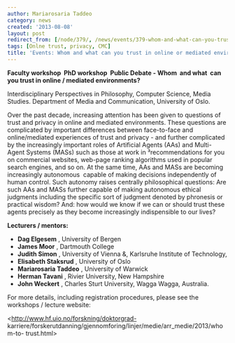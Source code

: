 ```yaml
---
author: Mariarosaria Taddeo
category: news
created: '2013-08-08'
layout: post
redirect_from: [/node/379/, /news/events/379-whom-and-what-can-you-trust-online-mediated-environments/]
tags: [Onlne trust, privacy, CMC]
title: 'Events: Whom and what can you trust in online or mediated environments?'
---
```

**Faculty workshop ­ PhD workshop ­ Public Debate - Whom ­ and what ­ can you
trust in online / mediated environments?**

Interdisciplinary Perspectives in Philosophy, Computer Science, Media Studies.
Department of Media and Communication, University of Oslo.

Over the past decade, increasing attention has been given to questions of
trust and privacy in online and mediated environments. These questions are
complicated by important differences between face-to-face and online/mediated
experiences of trust and privacy - and further complicated by the increasingly
important roles of Artificial Agents (AAs) and Multi-Agent Systems (MASs) such
as those at work in ³recommendations for you on commercial websites, web-page
ranking algorithms used in popular search engines, and so on. At the same
time, AAs and MASs are becoming increasingly autonomous ­ capable of making
decisions independently of human control. Such autonomy raises centrally
philosophical questions:  Are such AAs and MASs further capable of making
autonomous ethical judgments ­including the specific sort of judgment denoted
by phronesis or practical wisdom?  And: how would we know if we can or should
trust these agents ­precisely as they become increasingly indispensible to our
lives?

**Lecturers / mentors:**

  * **Dag Elgesem** , University of Bergen
  * **James Moor** , Dartmouth College
  * **Judith Simon** , University of Vienna &, Karlsruhe Institute of Technology,
  * **Elisabeth Staksrud** , University of Oslo
  * **Mariarosaria Taddeo** , University of Warwick
  * **Herman Tavani** , Rivier University, New Hampshire
  * **John Weckert** , Charles Sturt University, Wagga Wagga, Australia.

For more details, including registration procedures, please see the workshops
/ lecture website:

<http://www.hf.uio.no/forskning/doktorgrad-
karriere/forskerutdanning/gjennomforing/linjer/medie/arr_medie/2013/whom-to-
trust.html>

